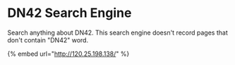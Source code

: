 # DN42 Search Engine

Search anything about DN42. This search engine doesn't record pages that don't contain "DN42" word.

{% embed url="http://120.25.198.138/" %}



